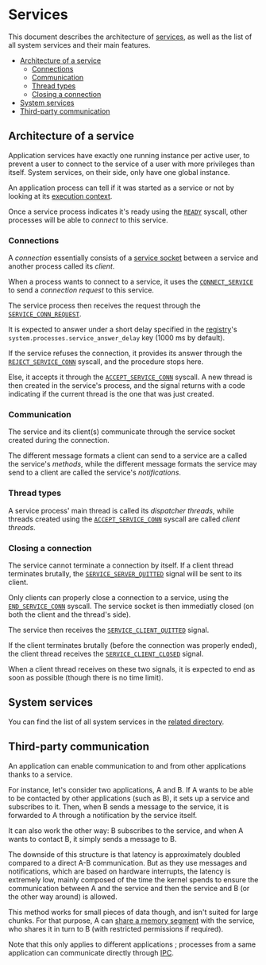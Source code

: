 # Services

This document describes the architecture of [services](../technical/services.md), as well as the list of all system services and their main features.

- [Architecture of a service](#architecture-of-a-service)
  - [Connections](#connections)
  - [Communication](#communication)
  - [Thread types](#thread-types)
  - [Closing a connection](#closing-a-connection)
- [System services](#system-services)
- [Third-party communication](#third-party-communication)

## Architecture of a service

Application services have exactly one running instance per active user, to prevent a user to connect to the service of a user with more privileges than itself. System services, on their side, only have one global instance.

An application process can tell if it was started as a service or not by looking at its [execution context](applications/context.md#execution-context).

Once a service process indicates it's ready using the [`READY`](kernel/syscalls.md#0x04-ready) syscall, other processes will be able to _connect_ to this service.

### Connections

A _connection_ essentially consists of a [service socket](kernel/ipc.md#service-sockets) between a service and another process called its _client_.

When a process wants to connect to a service, it uses the [`CONNECT_SERVICE`](kernel/syscalls.md#0x2a-connect_service) to send a _connection request_ to this service.

The service process then receives the request through the [`SERVICE_CONN_REQUEST`](kernel/signals.md#0x2a-service_conn_request).

It is expected to answer under a short delay specified in the [registry](registry.md)'s `system.processes.service_answer_delay` key (1000 ms by default).

If the service refuses the connection, it provides its answer through the [`REJECT_SERVICE_CONN`](kernel/syscalls.md#0x2d-reject_service_conn) syscall, and the procedure stops here.

Else, it accepts it through the [`ACCEPT_SERVICE_CONN`](kernel/syscalls.md#0x2c-accept_service_conn) syscall. A new thread is then created in the service's process, and the signal returns with a code indicating if the current thread is the one that was just created.

### Communication

The service and its client(s) communicate through the service socket created during the connection.

The different message formats a client can send to a service are a called the service's _methods_, while the different message formats the service may send to a client are called the service's _notifications_.

### Thread types

A service process' main thread is called its _dispatcher threads_, while threads created using the [`ACCEPT_SERVICE_CONN`](kernel/syscalls.md#0x2c-accept_service_conn) syscall are called _client threads_.

### Closing a connection

The service cannot terminate a connection by itself.
If a client thread terminates brutally, the [`SERVICE_SERVER_QUITTED`](kernel/signals.md#0x2d-service_server_quitted) signal will be sent to its client.

Only clients can properly close a connection to a service, using the [`END_SERVICE_CONN`](kernel/syscalls.md#0x2b-end_service_conn) syscall. The service socket is then immediatly closed (on both the client and the thread's side).

The service then receives the [`SERVICE_CLIENT_QUITTED`](kernel/signals.md#0x2c-service_client_quitted) signal.

If the client terminates brutally (before the connection was properly ended), the client thread receives the [`SERVICE_CLIENT_CLOSED`](kernel/signals.md#0x2b-service_client_closed) signal.

When a client thread receives on these two signals, it is expected to end as soon as possible (though there is no time limit).

## System services

You can find the list of all system services in the [related directory](services/README.md).

## Third-party communication

An application can enable communication to and from other applications thanks to a service.

For instance, let's consider two applications, A and B. If A wants to be able to be contacted by other applications (such as B), it sets up a service and subscribes to it. Then, when B sends a message to the service, it is forwarded to A through a notification by the service itself.

It can also work the other way: B subscribes to the service, and when A wants to contact B, it simply sends a message to B.

The downside of this structure is that latency is approximately doubled compared to a direct A-B communication. But as they use messages and notifications, which are based on hardware interrupts, the latency is extremely low, mainly composed of the time the kernel spends to ensure the communication between A and the service and then the service and B (or the other way around) is allowed.

This method works for small pieces of data though, and isn't suited for large chunks. For that purpose, A can [share a memory segment](kernel/memory.md#abstract-memory-segments) with the service, who shares it in turn to B (with restricted permissions if required).

Note that this only applies to different applications ; processes from a same application can communicate directly through [IPC](kernel/ipc.md).
